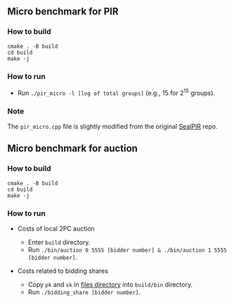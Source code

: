 ## Micro benchmark for PIR
### How to build
```
cmake . -B build
cd build
make -j
```

### How to run
+ Run `./pir_micro -l [log of total groups]` (e.g., 15 for $2^{15}$ groups).

### Note
The `pir_micro.cpp` file is slightly modified from the original
[SealPIR](https://github.com/microsoft/SealPIR) repo.

## Micro benchmark for auction
### How to build
```
cmake . -B build
cd build
make -j
```

### How to run
+ Costs of local 2PC auction
    + Enter `build` directory.
    + Run `./bin/auction 0 5555 [bidder number] & ./bin/auction 1 5555 [bidder
      number]`.

+ Costs related to bidding shares
    + Copy `pk` and `sk` in [files directory](../files/) into `build/bin` directory.
    + Run `./bidding_share [bidder number]`.